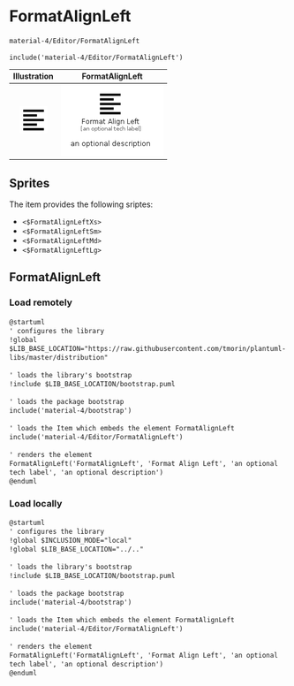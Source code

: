 # FormatAlignLeft


```text
material-4/Editor/FormatAlignLeft
```

```text
include('material-4/Editor/FormatAlignLeft')
```



| Illustration | FormatAlignLeft |
| :---: | :---: |
| ![illustration for Illustration](../../material-4/Editor/FormatAlignLeft.png) | ![illustration for FormatAlignLeft](../../material-4/Editor/FormatAlignLeft.Local.png) |



## Sprites
The item provides the following sriptes:

- `<$FormatAlignLeftXs>`
- `<$FormatAlignLeftSm>`
- `<$FormatAlignLeftMd>`
- `<$FormatAlignLeftLg>`





## FormatAlignLeft

### Load remotely
```plantuml
@startuml
' configures the library
!global $LIB_BASE_LOCATION="https://raw.githubusercontent.com/tmorin/plantuml-libs/master/distribution"

' loads the library's bootstrap
!include $LIB_BASE_LOCATION/bootstrap.puml

' loads the package bootstrap
include('material-4/bootstrap')

' loads the Item which embeds the element FormatAlignLeft
include('material-4/Editor/FormatAlignLeft')

' renders the element
FormatAlignLeft('FormatAlignLeft', 'Format Align Left', 'an optional tech label', 'an optional description')
@enduml
```

### Load locally
```plantuml
@startuml
' configures the library
!global $INCLUSION_MODE="local"
!global $LIB_BASE_LOCATION="../.."

' loads the library's bootstrap
!include $LIB_BASE_LOCATION/bootstrap.puml

' loads the package bootstrap
include('material-4/bootstrap')

' loads the Item which embeds the element FormatAlignLeft
include('material-4/Editor/FormatAlignLeft')

' renders the element
FormatAlignLeft('FormatAlignLeft', 'Format Align Left', 'an optional tech label', 'an optional description')
@enduml
```

